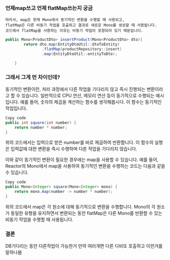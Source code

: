 ### 언제map쓰고 언제 flatMap쓰는지 궁금
```
따라서, map은 현재 Mono에서 동기적인 변환을 수행할 때 사용되고, 
flatMap은 다른 비동기 작업을 호출하고 결과로 새로운 Mono를 생성할 때 사용됩니다. 
코드에서 flatMap을 사용하는 이유는 비동기 작업이 포함되어 있기 때문입니다.
```


```java
public Mono<ProductDto> insertProduct(Mono<ProductDto> dto){
        return dto.map(EntityDtoUtil::dtoToEntity)
                .flatMap(productRepository::insert)
                .map(EntityDtoUtil::entityToDto);

    }
```

### 그래서 그게 먼 차이인데?
동기적인 변환이란, 처리 과정에서 다른 작업을 기다리지 않고 즉시 진행되는 변환이라고 할 수 있습니다.
일반적으로 CPU 연산, 메모리 연산 등이 동기적으로 수행되는 예시입니다.
예를 들어, 숫자의 제곱을 계산하는 함수를 생각해봅시다. 이 함수는 동기적인 작업입니다.

```java
Copy code
public int square(int number) {
    return number * number;
}
```
위의 코드에서는 입력으로 받은 number를 바로 제곱하여 반환합니다. 
이 함수의 실행은 입력값에 대한 변환을 즉시 수행하며 다른 작업을 기다리지 않습니다.

이와 같이 동기적인 변환이 필요한 경우에는 map을 사용할 수 있습니다. 
예를 들어, Reactor의 Mono에서 map을 사용하여 동기적인 변환을 수행하는 코드는 다음과 같을 수 있습니다.

```java
Copy code
public Mono<Integer> square(Mono<Integer> mono) {
    return mono.map(number -> number * number);
}
```
위의 코드에서 map은 각 원소에 대해 동기적으로 변환을 수행합니다.
Mono의 각 원소가 동일한 유형을 유지하면서 변환되는 동안 flatMap은 다른 Mono를 반환할 수 있는 비동기 작업을 수행할 때 사용됩니다.

### 결론
DB기다리는 동안 다른작업이 가능한거 만약 여러개면 다른 디비또 호출하고 이런거를 말하나봄
